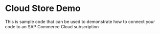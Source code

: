 # Cloud Store Demo
This is sample code that can be used to demonstrate how to connect your code to an SAP Commerce Cloud subscription

